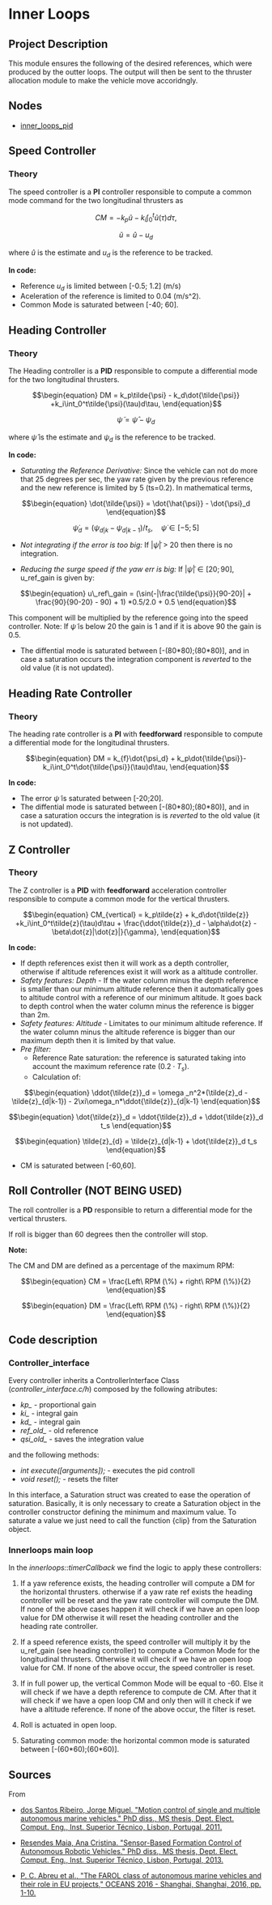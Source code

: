 # Inner Loops

## Project Description
This module ensures the following of the desired references, which were produced by the outter loops. The output will then be sent to the thruster allocation module to make the vehicle move accoridngly.

## Nodes
* [inner_loops_pid](inner_loops_pid.md)

## Speed Controller

### Theory
The speed controller is a **PI** controller responsible to compute a common mode command for the two longitudinal thrusters as

$$\begin{equation}
CM = -k_p \tilde{u} - k_i \int_0^t \tilde{u} (\tau) d\tau,
\end{equation}$$

$$\begin{equation}
\tilde{u} = \hat{u}-u_d
\end{equation}$$

where $\hat{u}$ is the estimate and $u_d$ is the reference to be tracked.

**In code:**

* Reference $u_d$ is limited between [-0.5; 1.2] (m/s)
* Aceleration of the reference is limited to 0.04 (m/s^2).
* Common Mode is saturated between [-40; 60].

## Heading Controller

### Theory
The Heading controller is a **PID** responsible to compute a differential mode for the two longitudinal thrusters.

$$\begin{equation}
DM = k_p\tilde{\psi} - k_d\dot{\tilde{\psi}} +k_i\int_0^t\tilde{\psi}(\tau)d\tau,
\end{equation}$$

$$\begin{equation}
\tilde{\psi} = \hat{\psi}-\psi_d
\end{equation}$$

where $\hat{\psi}$ is the estimate and $\psi_d$ is the reference to be tracked.

**In code:**

* *Saturating the Reference Derivative:* Since the vehicle can not do more that 25 degrees per sec, the yaw rate given by the previous reference and the new reference is limited by 5 (ts=0.2). In mathematical terms,
  
$$\begin{equation}
\dot{\tilde{\psi}} = \dot{\hat{\psi}} - \dot{\psi}_d
\end{equation}$$

$$\begin{equation}
\dot{\psi}_d = (\psi_{d|k}-\psi_{d|k-1})/t_s,\quad \dot{\psi} \in [-5;5]
\end{equation}$$

* *Not integrating if the error is too big:* If $|\tilde{\psi}|$ > 20 then there is no integration.

* *Reducing the surge speed if the yaw err is big:* If $|\tilde{\psi}| \in [20;90]$, u_ref_gain is given by:

$$\begin{equation}
u\_ref\_gain = (\sin(-|\frac{\tilde{\psi}}{90-20}| + \frac{90}{90-20} - 90) + 1) *0.5/2.0 + 0.5
\end{equation}$$

This component will be multiplied by the reference going into the speed controller. 
Note: If $\tilde{\psi}$ is below 20 the gain is 1 and if it is above 90 the gain is 0.5.

* The diffential mode is saturated between [-(80\*80);(80\*80)], and in case a saturation occurs the integration component is *reverted* to the old value (it is not updated).

## Heading Rate Controller

### Theory
The heading rate controller is a **PI** with **feedforward** responsible to compute a differential mode for the longitudinal thrusters.

$$\begin{equation}
DM = k_{f}\dot{\psi_d} + k_p\dot{\tilde{\psi}}-k_i\int_0^t\dot{\tilde{\psi}}(\tau)d\tau,
\end{equation}$$

**In code:**

* The error $\tilde{\psi}$ is saturated between [-20;20].
* The diffential mode is saturated between [-(80\*80);(80\*80)], and in case a saturation occurs the integration is is *reverted* to the old value (it is not updated).

## Z Controller

### Theory
The Z controller is a **PID** with **feedforward** acceleration controller responsible to compute a common mode for the vertical thrusters.

$$\begin{equation}
CM_{vertical} = k_p\tilde{z} + k_d\dot{\tilde{z}} +k_i\int_0^t\tilde{z}(\tau)d\tau + \frac{\ddot{\tilde{z}}_d - \alpha\dot{z} - \beta\dot{z}|\dot{z}|}{\gamma},
\end{equation}$$

**In code:**

* If depth references exist then it will work as a depth controller, otherwise if altitude references exist it will work as a altitude controller.
* *Safety features: Depth* - If the water column minus the depth reference is smaller than our minimum altitude reference then it automatically goes to altitude control with a reference of our minimum altitude. It goes back to depth control when the water column minus the reference is bigger than 2m.
* *Safety features: Altitude* - Limitates to our minimum altitude reference. If the water column minus the altitude reference is bigger than our maximum depth then it is limited by that value.
* *Pre filter:* 
   - Reference Rate saturation: the reference is saturated taking into account the maximum reference rate $(0.2 \cdot T_s)$.
   - Calculation of:
  
$$\begin{equation}
\ddot{\tilde{z}}_d = \omega	_n^2*(\tilde{z}_d - \tilde{z}_{d|k-1}) - 2\xi\omega_n*\ddot{\tilde{z}}_{d|k-1}
\end{equation}$$

$$\begin{equation}
\dot{\tilde{z}}_d = \ddot{\tilde{z}}_d + \ddot{\tilde{z}}_d t_s
\end{equation}$$

$$\begin{equation}
\tilde{z}_{d} = \tilde{z}_{d|k-1} + \dot{\tilde{z}}_d t_s
\end{equation}$$

* CM is saturated between [-60,60].

## Roll Controller (NOT BEING USED)
The roll controller is a **PD** responsible to return a differential mode for the vertical thrusters.

If roll is bigger than 60 degrees then the controller will stop.

**Note:**

The CM and DM are defined as a percentage of the maximum RPM:

$$\begin{equation}
CM = \frac{Left\ RPM (\%) + right\ RPM (\%)}{2}
\end{equation}$$

$$\begin{equation}
DM = \frac{Left\ RPM (\%) - right\ RPM (\%)}{2}
\end{equation}$$

## Code description

### Controller_interface
Every controller inherits a ControllerInterface Class (*controller_interface.c/h*) composed by the following atributes:

* *kp_* - proportional gain
* *ki_* - integral gain
* *kd_* - integral gain
* *ref_old_* - old reference
* *qsi_old_* - saves the integration value

and the following methods:

* *int execute([arguments]);* - executes the pid controll
* *void reset();* - resets the filter

In this interface, a Saturation struct was created to ease the operation of saturation.
Basically, it is only necessary to create a Saturation object in the controller constructor defining the minimum and maximum value. To saturate a value we just need to call the function {clip} from the Saturation object.

### Innerloops main loop
In the *innerloops::timerCallback* we find the logic to apply these controllers:

1. If a yaw reference exists, the heading controller will compute a DM for the horizontal thrusters.
otherwise if a yaw rate ref exists the heading controller will be reset and the yaw rate controller will compute the DM. If none of the above cases happen it will check if we have an open loop value for DM otherwise it will reset the heading controller and the heading rate controller.

2. If a speed reference exists, the speed controller will multiply it by the u_ref_gain (see heading controller) to compute a Common Mode for the longitudinal thrusters. Otherwise it will check if we have an open loop value for CM. If none of the above occur, the speed controller is reset.

3. If in full power up, the vertical Common Mode will be equal to -60. Else it will check if we have a depth reference to compute de CM. After that it will check if we have a open loop CM and only then will it check if we have a altitude reference. If none of the above occur, the filter is reset.

4. Roll is actuated in open loop.

5. Saturating common mode: the horizontal common mode is saturated between [-(60\*60);(60\*60)].

## Sources
From

* [dos Santos Ribeiro, Jorge Miguel. "Motion control of single and multiple autonomous marine vehicles." PhD diss., MS thesis, Dept. Elect. Comput. Eng., Inst. Superior Técnico, Lisbon, Portugal, 2011.](https://fenix.tecnico.ulisboa.pt/downloadFile/395143403496/Tese_JorgeRibeiro.pdf)

* [Resendes Maia, Ana Cristina. "Sensor-Based Formation Control of Autonomous Robotic Vehicles." PhD diss., MS thesis, Dept. Elect. Comput. Eng., Inst. Superior Técnico, Lisbon, Portugal, 2013.](https://fenix.tecnico.ulisboa.pt/downloadFile/395146003786/disserta%C3%A7%C3%A3o.pdf)


* [P. C. Abreu et al., "The FAROL class of autonomous marine vehicles and their role in EU projects," OCEANS 2016 - Shanghai, Shanghai, 2016, pp. 1-10.](https://ieeexplore.ieee.org/stamp/stamp.jsp?tp=&arnumber=7485620)